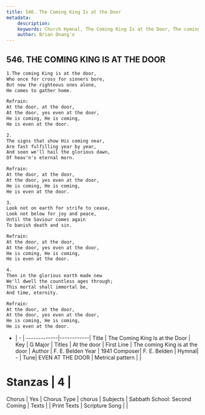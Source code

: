 ```yaml
---
title: 546. The Coming King Is at the Door
metadata:
    description: 
    keywords: Church Hymnal, The Coming King Is at the Door, The coming King is at the door, At the door
    author: Brian Onang'o
---
```



## 546. THE COMING KING IS AT THE DOOR

```txt
1.The coming King is at the door, 
Who once for cross for sinners bore, 
But now the righteous ones alone, 
He comes to gather home. 

Refrain:
At the door, at the door, 
At the door, yes even at the door, 
He is coming, He is coming, 
He is even at the door. 

2.
The signs that show His coming near, 
Are fast fulfilling year by year, 
And soon we'll hail the glorious dawn, 
Of heav'n's eternal morn. 

Refrain:
At the door, at the door, 
At the door, yes even at the door, 
He is coming, He is coming, 
He is even at the door. 

3.
Look not on earth for strife to cease, 
Look not below for joy and peace, 
Until the Saviour comes again 
To banish death and sin. 

Refrain:
At the door, at the door, 
At the door, yes even at the door, 
He is coming, He is coming, 
He is even at the door. 

4.
Then in the glorious earth made new 
We'll dwell the countless ages through; 
This mortal shall immortal be, 
And time, eternity.

Refrain:
At the door, at the door, 
At the door, yes even at the door, 
He is coming, He is coming, 
He is even at the door. 

```

- |   -  |
-------------|------------|
Title | The Coming King Is at the Door |
Key | G Major |
Titles | At the door |
First Line | The coming King is at the door |
Author | F. E. Belden
Year | 1941
Composer| F. E. Belden |
Hymnal|  - |
Tune| EVEN AT THE DOOR |
Metrical pattern | |
# Stanzas | 4 |
Chorus | Yes |
Chorus Type | chorus |
Subjects | Sabbath School: Second Coming |
Texts |  |
Print Texts | 
Scripture Song |  |
  
